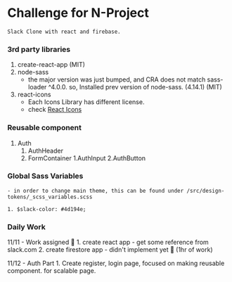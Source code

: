 # Challenge for N-Project

    Slack Clone with react and firebase.

### 3rd party libraries

1. create-react-app (MIT)
2. node-sass
   - the major version was just bumped, and CRA does not match sass-loader ^4.0.0. so, Installed prev version of node-sass. (4.14.1) (MIT)
3. react-icons
   - Each Icons Library has different license.
   * check [React Icons](https://github.com/react-icons/react-icons)

### Reusable component

1. Auth
   1. AuthHeader
   2. FormContainer
      1.AuthInput
      2.AuthButton

### Global Sass Variables

    - in order to change main theme, this can be found under /src/design-tokens/_scss_variables.scss

    1. $slack-color: #4d194e;

### Daily Work

11/11 - Work assigned 🚀 1. create react app - get some reference from slack.com 2. create firestore app - didn't implement yet 🥱
(1hr of work)

11/12 - Auth Part 1. Create register, login page, focused on making reusable component. for scalable page.
